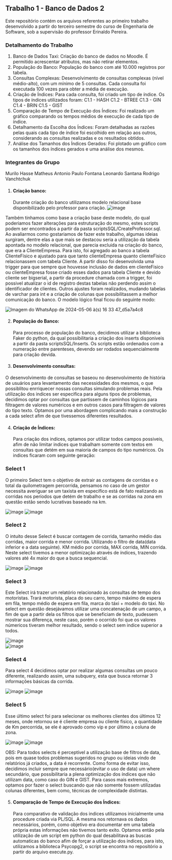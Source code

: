 ## Trabalho 1 - Banco de Dados 2
Este repositório contém os arquivos referentes ao primeiro trabalho desenvolvido a partir do terceiro semestre do curso de Engenharia de Software, sob a supervisão do professor Erinaldo Pereira.

### Detalhamento do Trabalho
1. Banco de Dados Taxi: Criação do banco de dados no Moodle. É permitido acrescentar atributos, mas não retirar elementos.
2. População do Banco: População do banco com até 10.000 registros por tabela.
3. Consultas Complexas: Desenvolvimento de consultas complexas (nível médio-alto), com um mínimo de 5 consultas. Cada consulta foi executada 100 vezes para obter a média de execução.
4. Criação de Índices: Para cada consulta, foi criado um tipo de índice. Os tipos de índices utilizados foram:
C1.1 - HASH
C1.2 - BTREE
C1.3 - GIN
C1.4 - BRIN
C1.5 - GIST
5. Comparação de Tempo de Execução dos Índices: Foi realizado um gráfico comparando os tempos médios de execução de cada tipo de índice.
6. Detalhamento da Escolha dos Índices: Foram detalhadas as razões pelas quais cada tipo de índice foi escolhido em relação aos outros, considerando as consultas realizadas e os resultados obtidos.
7. Análise dos Tamanhos dos Índices Gerados: Foi plotado um gráfico com os tamanhos dos índices gerados e uma análise dos mesmos.
### Integrantes do Grupo
Murilo Hasse
Matheus Antonio
Paulo Fontana
Leonardo Santana
Rodrigo Vanchtchuk


1. #### Criação banco:
    Durante criação do banco utilizamos modelo relacional base disponibilizado pelo professor para criação.
![image](https://github.com/Murilo-Hasse/trabalho1-bd2/assets/53916135/c87793db-b3a2-4f35-aa7f-b41699628e61)

Também tinhamos como base a criação base deste modelo, do qual poderiamos fazer alterações para estruturação do mesmo, estes scripts podem ser encontrados a partir da pasta scriptsSQL/CreateProfessor.sql.
  Ao avaliarmos como gostariamos de fazer este trabalho, algumas ideias surgiram, dentre elas a que mais se destacou seria a utilização da tabela apontada no modelo relacional, que parecia excluida na criação do banco, que era a ClienteEmpresa. Para isto, foi agregado ao banco a tabela ClienteFísico e ajustado para que tanto clienteEmpresa quanto clienteFisico relacionassem com tabela Cliente.
A partir disso foi desenvolvida uma trigger para que sempre que houvesse inclusão de dados em clienteFisico ou clienteEmpresa fosse criado esses dados para tabela Cliente e devido cliente ser bigserial, a partir da procedure chamada com a trigger, foi possivel atualizar o id de registro destas tabelas não perdendo assim o identificador de clientes.
Outros ajustes foram realizados, mudando tabelas de varchar para int e a criação de colunas que possibilitassem a melhor comunicação do banco.
O modelo lógico final ficou do seguinte modo:

![Imagem do WhatsApp de 2024-05-06 à(s) 16 33 47_d5a7a4c8](https://github.com/Murilo-Hasse/trabalho1-bd2/assets/53916135/2ed1a578-0260-4661-9a9c-1d92ca7032ea)


2. #### População do Banco:
   Para processo de população do banco, decidimos utilizar a biblioteca Faker do python, da qual possibilitaria a criação dos inserts disponiveis a partir da pasta scriptsSQL/Inserts. Os scripts estão ordenados com a numeração entre parenteses, devendo ser rodados sequencialmente para criação devida.

3. ####  Desenvolvimento consultas:
  O desenvolvimento de consultas se baseou no desenvolvimento de história de usuários para levantamento das necessidades dos mesmos, o que possiblitou enrriquecer nossas consultas simulando problemas reais. Pela utilização dos indices ser especifica para alguns tipos de problemas, decidimos optar por consultas que partissem de caminhos lógicos para filtragem de valores numéricos e em outros casos para filtragem de valores do tipo texto. Optamos por uma abordagem complicando mais a construção a cada select afim de que tivessemos diferentes resultados.

4. #### Criação de Índices:
   Para criação dos indices, optamos por utilizar todos campos possiveis, afim de não limitar indices que trabalham somente com textos em consultas que detém em sua maioria de campos do tipo numéricos.
Os indices ficaram com seguinte geração:
### Select 1
O primeiro Select tem o objetivo de extrair as contagens de corridas e o total da quilometragem percorrida, pensamos no caso de um gestor necessita averiguar se um taxista em específico está de fato realizando as corridas nos períodos que detém de trabalho e se as corridas na zona em questão estão sendo lucrativas baseado na km.

![image](https://github.com/Murilo-Hasse/trabalho1-bd2/assets/53916135/4d569f86-01d6-4bcb-9d63-4ab9d3ef61dd)
![image](https://github.com/Murilo-Hasse/trabalho1-bd2/assets/53916135/e923c599-5e46-4178-b56d-1781b38c6b02)
### Select 2
O intuito desse Select é buscar contagem de corrida, tamanho médio das corridas, maior corrida e menor corrida. Utilizando o filtro de data(data inferior e a data seguinte). KM médio por corrida, MAX corrida, MIN corrida. Neste select tivemos a menor optimização através de índices, trazendo valores até 4x maior do que a busca sequencial.
    
![image](https://github.com/Murilo-Hasse/trabalho1-bd2/assets/53916135/1a410879-f597-454c-9f5b-17a72a79ba5d)
![image](https://github.com/Murilo-Hasse/trabalho1-bd2/assets/53916135/87f98e14-248a-4f3e-b6b4-bbab5d6d16d6)
### Select 3
Este Select irá trazer um relatório relacionado às consultas de tempo dos motoristas. Trará motorista, placa do seu carro, tempo máximo de espera em fila, tempo médio de espera em fila, marca do táxi + modelo do táxi. No select em questão desejávamos utilizar uma concatenação de um campo, a fim de que a partir dela os filtros que se beneficiam de texto, pudessem  mostrar sua diferença, neste caso, porém o ocorrido foi que os valores númericos tiveram melhor resultado, sendo o select sem indice superior a todos.

    
![image](https://github.com/Murilo-Hasse/trabalho1-bd2/assets/53916135/fcbfdd35-ac4f-46cc-acff-9553b65ac0f6)\
![image](https://github.com/Murilo-Hasse/trabalho1-bd2/assets/53916135/4d65db3c-a87b-440b-b158-8f18068c434a)
### Select 4
Para select 4 decidimos optar por realizar algumas consultas um pouco diferente, realizando assim, uma subquery, esta que busca retornar 3 informações básicas da corrida. 

![image](https://github.com/Murilo-Hasse/trabalho1-bd2/assets/53916135/1ef5fdc6-13d4-405a-92a1-45829fe46023)
![image](https://github.com/Murilo-Hasse/trabalho1-bd2/assets/53916135/7a148804-4bb2-45e4-9ed7-9bd781614a57)
### Select 5
Esse último select foi para selecionar os melhores clientes dos últimos 12 meses, onde retornou se é cliente empresa ou cliente físico, a quantidade de Km percorrida, se ele é aprovado como vip e por último a coluna de zona.

        
![image](https://github.com/Murilo-Hasse/trabalho1-bd2/assets/53916135/38866360-3a10-4de8-8920-e6d8271f8862)
![image](https://github.com/Murilo-Hasse/trabalho1-bd2/assets/53916135/aef1fd51-287c-4b69-998c-f645510f3d5c)

OBS:
  Para todos selects é perceptível a utilização base de filtros de data, pois em quase todos problemas sugeridos no grupo ou ideias vindo de relatórios já criados, a data é recorrente. Como forma de evitar isso, decidimos incluir sempre que necessário(evitar o uso de data) um where secundário, que possibilitaria a plena optimização dos índices que não utilizam data, como caso do GIN e GIST. Para casos mais extremos, optamos por fazer o select buscando que não somente fossem utilizadas colunas diferentes, bem como, técnicas de complexidade distintas.

5. #### Comparação de Tempo de Execução dos Índices:
   Para comparativo de validação dos indices utilizamos inicialmente uma procedure criada via PL/SQL. A mesma nos retornava os dados necessários, porém, como objetivo era documentar em uma tabela própria estas informações não tivemos tanto exito. Optamos então pela utilização de um script em python do qual desabilitava as buscas automaticas do banco afim de forçar a utilização dos indices, para isto, utilizamos a biblioteca Psycopg2, o script se encontra no repositório a partir do arquivo execute.py.
